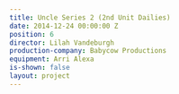 ```yaml
---
title: Uncle Series 2 (2nd Unit Dailies)
date: 2014-12-24 00:00:00 Z
position: 6
director: Lilah Vandeburgh
production-company: Babycow Productions
equipment: Arri Alexa
is-shown: false
layout: project
---
```


